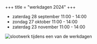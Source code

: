 +++
title = "werkdagen 2024"
+++

- zaterdag 28 september 11:00 - 14:00 
- zondag 27 oktober 11:00 - 14:00
- zaterdag 23 november 11:00 - 14:00

![slootwerk tijdens een van de werkdagen](</img/slootwerk.jpg> "de sloten bijhouden")


